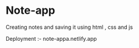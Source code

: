 # Note-app
Creating notes and saving it using html , css and js

Deployment :- note-appa.netlify.app
